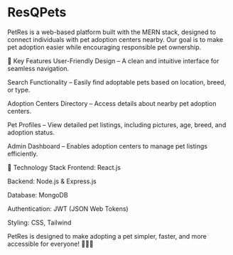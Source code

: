 # ResQPets
PetRes is a web-based platform built with the MERN stack, designed to connect individuals with pet adoption centers nearby. Our goal is to make pet adoption easier while encouraging responsible pet ownership.

🌟 Key Features
User-Friendly Design – A clean and intuitive interface for seamless navigation.

Search Functionality – Easily find adoptable pets based on location, breed, or type.

Adoption Centers Directory – Access details about nearby pet adoption centers.

Pet Profiles – View detailed pet listings, including pictures, age, breed, and adoption status.

Admin Dashboard – Enables adoption centers to manage pet listings efficiently.

🚀 Technology Stack
Frontend: React.js

Backend: Node.js & Express.js

Database: MongoDB

Authentication: JWT (JSON Web Tokens)

Styling: CSS, Tailwind

PetRes is designed to make adopting a pet simpler, faster, and more accessible for everyone! 🐶🐱🐾

